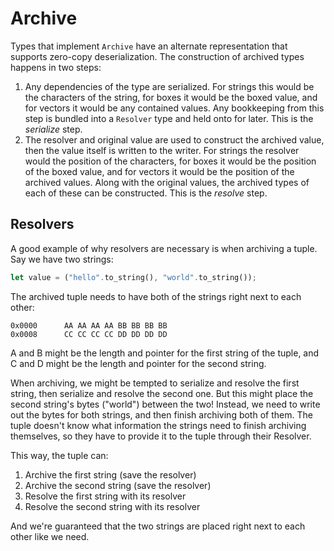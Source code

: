 # Archive

Types that implement `Archive` have an alternate representation that supports zero-copy
deserialization. The construction of archived types happens in two steps:

1. Any dependencies of the type are serialized. For strings this would be the characters of the
string, for boxes it would be the boxed value, and for vectors it would be any contained values. Any
bookkeeping from this step is bundled into a `Resolver` type and held onto for later. This is the
*serialize* step.
2. The resolver and original value are used to construct the archived value, then the value itself
is written to the writer. For strings the resolver would the position of the characters, for boxes
it would be the position of the boxed value, and for vectors it would be the position of the
archived values. Along with the original values, the archived types of each of these can be
constructed. This is the *resolve* step.

## Resolvers

A good example of why resolvers are necessary is when archiving a tuple. Say we have two strings:

```rust
let value = ("hello".to_string(), "world".to_string());
```

The archived tuple needs to have both of the strings right next to each other:

```
0x0000      AA AA AA AA BB BB BB BB
0x0008      CC CC CC CC DD DD DD DD
```

A and B might be the length and pointer for the first string of the tuple, and C and D might be the
length and pointer for the second string.

When archiving, we might be tempted to serialize and resolve the first string, then serialize and
resolve the second one. But this might place the second string's bytes ("world") between the two!
Instead, we need to write out the bytes for both strings, and then finish archiving both of them.
The tuple doesn't know what information the strings need to finish archiving themselves, so they
have to provide it to the tuple through their Resolver.

This way, the tuple can:

1. Archive the first string (save the resolver)
2. Archive the second string (save the resolver)
3. Resolve the first string with its resolver
4. Resolve the second string with its resolver

And we're guaranteed that the two strings are placed right next to each other like we need.